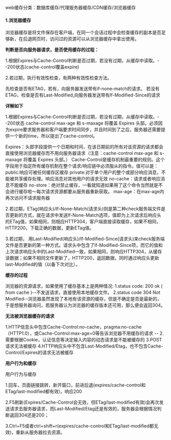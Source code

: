 web缓存分类：数据库缓存/代理服务器缓存/CDN缓存/浏览器缓存

#### 1.浏览器缓存

浏览器缓存是将文件保存在客户端，在同一个会话过程中会检查缓存的副本是否足够新，在后退网页时，访问过的资源可以从浏览器缓存中拿出使用。

**判断是否向服务器请求，是否使用缓存的过程：**

1.根据Expires与Cache-Control判断是否过期，若没有过期，从缓存中读取。--200状态(cache-control覆盖expire)

2.若过期，执行有效性检查，有两种有效性检查方法。

先检查是否有ETAG，若有，向服务器发送带有if-none-match的请求。
若没有ETAG，检查是否有Last-Modified,向服务器发送带有If-Modified-Since的请求

**详解如下**

1.根据Expires与Cache-Control判断是否过期，若没有过期，从缓存中读取。--200状态
cache-control max-age 和 s-maxage 将覆盖 Expires 头部。必须因为expire要求服务器和客户端要求时间同步，并且时间到了之后，服务器还需要提供一个新的time，所以提出了cache-control。

Expires：头部字段提供一个日期和时间，在该日期前的所有对该资源的请求都会直接使用浏览器缓存而不用向服务器请求（注意：cache-control max-age 和 s-maxage 将覆盖 Expires 头部。）
Cache-Control是缓存机制最重要的规则。这个字段用于指定所有缓存机制在整个请求/响应链中必须服从的指令。值可以是：
    public:响应可被任何缓存区缓存
    private:对于单个用户的整个或部分响应消息，不能被共享缓存处理。响应消息对其他用户的请求无效
    no-cache：请求或者响应消息不能缓存
    no-store：绝对禁止缓存，一看就知道如果用了这个命令当然就是不会进行缓存啦～每次请求资源都要从服务器重新获取。
    max-age：在max-age内再次访问不请求服务器

2.若过期，ETag(响应头)/If-None-Match(请求头)则是第二种check服务端文件是否更新的方式，就在请求中发送If-None-Match选项，值即为上次请求后响应头的ETag值，如果相同，则相应HTTP304，客户端直接读取缓存，如果不相同，HTTP200，下载正确的数据，更新ETag值。

3.若过期，
用Last-Modified(响应头)/If-Modified-Since(请求头)来check服务端文件是否更新的第一种方式。请求头中包含了If-Modified-Since项，而它的值和上次请求响应头中的Last-Modified一致，如果相同，则响应HTTP304，从缓存读数据；如果不相同文件更新了，HTTP200，返回数据，同时通过响应头更新last-Modified的值（以备下次对比）。



**缓存的过程**

浏览器的资源请求，如果使用了缓存基本上是两种情况:
1.status code: 200 ok ( from cache )--不发送请求，直接使用本地缓存文件。
2.status code 304 Not Modified--浏览器虽然发现了本地有该资源的缓存，但是不确定是否是最新的，于是想服务器询问，若服务器认为浏览器的缓存版本还可用，那么便会返回304。

**无法被浏览器缓存的请求**

1.HTTP信息头中包含Cache-Control:no-cache，pragma:no-cache（HTTP1.0），或Cache-Control:max-age=0等告诉浏览器不用缓存的请求
--<META HTTP-EQUIV="Pragma" CONTENT="no-cache">
2.需要根据Cookie，认证信息等决定输入内容的动态请求是不能被缓存的
3.POST请求无法被缓存
4.HTTP响应头中不包含Last-Modified/Etag，也不包含Cache-Control/Expires的请求无法被缓存

**用户行为和缓存**

用户行为与缓存

1.回车，页面链接跳转，新开窗口，前进后退(expires/cache-control和ETag/last-modified都有效)，响应200

2.F5刷新(Expires/Cache-Control会无效，但ETag/last-modified有效)会再次发送请求去服务器请求，而Last-Modified/Etag还是有效的，服务器会根据情况判断返回304还是200；

3.Ctrl+F5或者ctrl+shift+r(expires/cache-control和ETag/last-modified都无效)，重新从服务器拉去资源。

